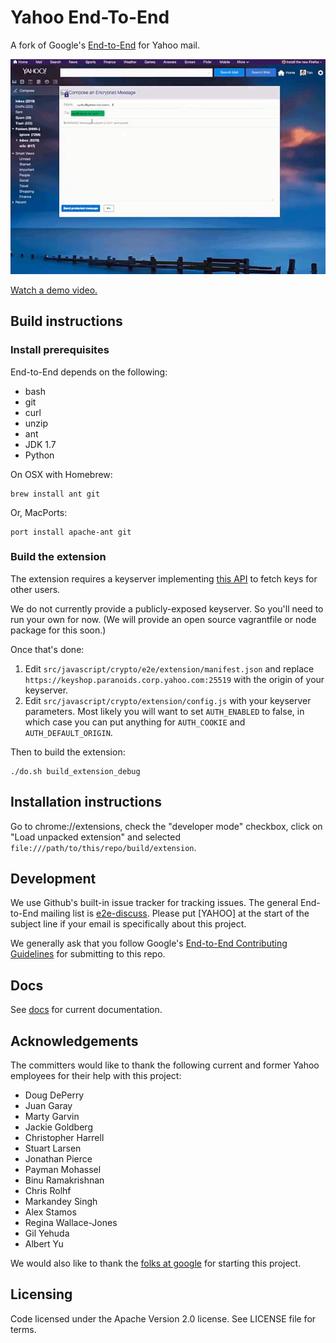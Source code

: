 # Yahoo End-To-End

A fork of Google's [End-to-End](https://github.com/google/end-to-end) for Yahoo mail.

![Screenshot](/docs/E2E_animation.gif)

[Watch a demo video.](https://www.youtube.com/watch?v=F54J8GtAYHE)

## Build instructions

### Install prerequisites

End-to-End depends on the following:
* bash
* git
* curl
* unzip
* ant
* JDK 1.7
* Python

On OSX with Homebrew:

    brew install ant git

Or, MacPorts:

    port install apache-ant git

### Build the extension

The extension requires a keyserver implementing [this API](docs/keyserver.md)
to fetch keys for other users.

We do not currently provide a publicly-exposed keyserver. So you'll need to run your own for now. (We will provide an open source vagrantfile or node package for this soon.)

Once that's done:

1. Edit `src/javascript/crypto/e2e/extension/manifest.json` and replace
   `https://keyshop.paranoids.corp.yahoo.com:25519` with the origin of your
   keyserver.
2. Edit `src/javascript/crypto/extension/config.js` with your keyserver
   parameters. Most likely you will want to set `AUTH_ENABLED` to false, in
   which case you can put anything for `AUTH_COOKIE` and `AUTH_DEFAULT_ORIGIN`.

Then to build the extension:

    ./do.sh build_extension_debug

## Installation instructions

Go to chrome://extensions, check the "developer mode" checkbox, click on "Load
unpacked extension" and selected `file:///path/to/this/repo/build/extension`.


## Development

We use Github's built-in issue tracker for tracking issues. The general
End-to-End mailing list is
[e2e-discuss](https://groups.google.com/forum/#!forum/e2e-discuss). Please put
[YAHOO] at the start of the subject line if your email is specifically about
this project.

We generally ask that you follow Google's [End-to-End Contributing
Guidelines](https://github.com/google/end-to-end/blob/master/CONTRIBUTING.md) for submitting to this repo.

## Docs

See [docs](docs) for current documentation.

## Acknowledgements

The committers would like to thank the following current and former Yahoo employees for their help with this project:
* Doug DePerry
* Juan Garay
* Marty Garvin
* Jackie Goldberg
* Christopher Harrell
* Stuart Larsen
* Jonathan Pierce
* Payman Mohassel
* Binu Ramakrishnan
* Chris Rolhf
* Markandey Singh
* Alex Stamos
* Regina Wallace-Jones
* Gil Yehuda
* Albert Yu

We would also like to thank the [folks at google](CONTRIBUTORS) for starting this project.

## Licensing

Code licensed under the Apache Version 2.0 license. See LICENSE file for terms.
